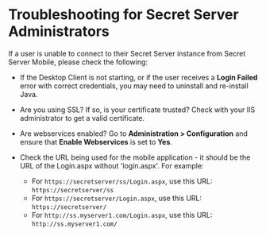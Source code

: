 [title]: # (Troubleshooting)
[tags]: # (mobile)
[priority]: # (4)

# Troubleshooting for Secret Server Administrators

If a user is unable to connect to their Secret Server instance from Secret Server Mobile, please check the following:

* If the Desktop Client is not starting, or if the user receives a **Login Failed** error with correct credentials, you may need to uninstall and re-install Java.

* Are you using SSL? If so, is your certificate trusted? Check with your IIS administrator to get a valid certificate.

* Are webservices enabled? Go to **Administration \> Configuration** and ensure that **Enable Webservices** is set to **Yes**.

<!--1. Are you using Integrated Windows Authentication?
   * Please refer to the steps in this KB article for enabling mobile access in this case. -->

* Check the URL being used for the mobile application - it should be the URL of the Login.aspx without 'login.aspx'. For example:

   * For `https://secretserver/ss/Login.aspx`, use this URL: `https://secretserver/ss`
   * For `https://secretserver/Login.aspx`, use this URL: `https://secretserver/`
   * For `http://ss.myserver1.com/Login.aspx`, use this URL: `http://ss.myserver1.com/`
